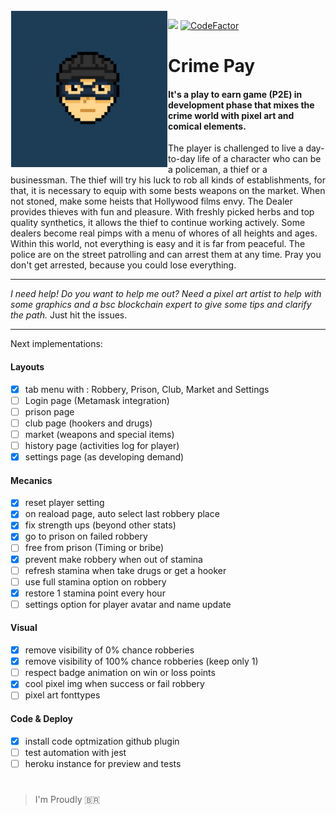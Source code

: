 <img src="/front/img/thief-head.jpg" align="left" hspace="1" vspace="1" style="width:250px;">

![](https://komarev.com/ghpvc/?username=crime-pay&color=green&style=flat&label=Visits) 
[![CodeFactor](https://www.codefactor.io/repository/github/jrvansuita/crime-pay/badge)](https://www.codefactor.io/repository/github/jrvansuita/crime-pay)
 
 
# Crime Pay

#### It's a play to earn game (P2E) in development phase that mixes the crime world with pixel art and comical elements.

The player is challenged to live a day-to-day life of a character who can be a policeman, a thief or a businessman. The thief will try his luck to rob all kinds of establishments, for that, it is necessary to equip with some bests weapons on the market. When not stoned, make some heists that Hollywood films envy. The Dealer provides thieves with fun and pleasure. With freshly picked herbs and top quality synthetics, it allows the thief to continue working actively. Some dealers become real pimps with a menu of whores of all heights and ages. Within this world, not everything is easy and it is far from peaceful. The police are on the street patrolling and can arrest them at any time. Pray you don't get arrested, because you could lose everything.
 

-----

*I need help! Do you want to help me out? Need a pixel art artist to help with some graphics and a bsc blockchain expert to give some tips and clarify the path.*
Just hit the issues.

-----

Next implementations:

#### Layouts
- [x] tab menu with : Robbery, Prison, Club, Market and Settings
- [ ] Login page (Metamask integration)
- [ ] prison page 
- [ ] club page (hookers and drugs)
- [ ] market (weapons and special items)
- [ ] history page (activities log for player) 
- [x] settings page (as developing demand) 

#### Mecanics
- [x] reset player setting
- [x] on reaload page, auto select last robbery place
- [x] fix strength ups (beyond other stats)
- [x] go to prison on failed robbery
- [ ] free from prison (Timing or bribe)
- [x] prevent make robbery when out of stamina
- [ ] refresh stamina when take drugs or get a hooker
- [ ] use full stamina option on robbery
- [x] restore 1 stamina point every hour
- [ ] settings option for player avatar and name update

#### Visual
- [x] remove visibility of 0% chance robberies
- [x] remove visibility of 100% chance robberies (keep only 1)
- [ ] respect badge animation on win or loss points
- [x] cool pixel img when success or fail robbery
- [ ] pixel art fonttypes

#### Code & Deploy
- [x] install code optmization github plugin 
- [ ] test automation with jest
- [ ] heroku instance for preview and tests

#


> I'm Proudly 🇧🇷
